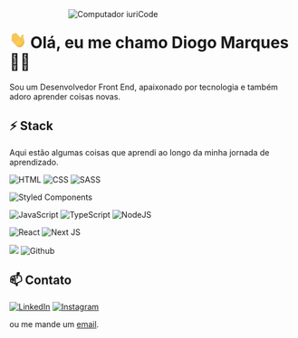 <img src="https://raw.githubusercontent.com/MicaelliMedeiros/micaellimedeiros/master/image/computer-illustration.png" min-width="400px" max-width="400px" width="400px" align="right" alt="Computador iuriCode">


# <img src="https://raw.githubusercontent.com/ABSphreak/ABSphreak/master/gifs/Hi.gif" width="30px" height="30px"> Olá, eu me chamo Diogo Marques 👨‍💻

Sou um Desenvolvedor Front End, apaixonado por tecnologia e também adoro aprender coisas novas.

## ⚡ Stack

Aqui estão algumas coisas que aprendi ao longo da minha jornada de aprendizado.

 ![HTML](https://img.shields.io/badge/HTML5-E34F26?style=for-the-badge&logo=html5&logoColor=white) ![CSS](https://img.shields.io/badge/CSS-239120?&style=for-the-badge&logo=css3&logoColor=white) ![SASS](https://img.shields.io/badge/SASS-hotpink.svg?style=for-the-badge&logo=SASS&logoColor=white)
 
 ![Styled Components](https://img.shields.io/badge/styled--components-DB7093?style=for-the-badge&logo=styled-components&logoColor=white)

 ![JavaScript](https://img.shields.io/badge/JavaScript-F7DF1E?style=for-the-badge&logo=javascript&logoColor=black) ![TypeScript](https://img.shields.io/badge/TypeScript-007ACC?style=for-the-badge&logo=typescript&logoColor=white)  ![NodeJS](https://img.shields.io/badge/Node.js-43853D?style=for-the-badge&logo=node.js&logoColor=white)

 ![React](https://img.shields.io/badge/react-%2320232a.svg?style=for-the-badge&logo=react&logoColor=%2361DAFB) ![Next JS](https://img.shields.io/badge/Next-black?style=for-the-badge&logo=next.js&logoColor=white)

 ![](https://img.shields.io/badge/git%20-%23F05033.svg?&style=for-the-badge&logo=git&logoColor=white)  ![Github](https://img.shields.io/badge/github%20-%23121011.svg?&style=for-the-badge&logo=github&logoColor=white) 
 

 

## 📫 Contato
[![LinkedIn](https://img.shields.io/badge/LinkedIn-0077B5?style=for-the-badge&logo=linkedin&logoColor=white)](https://www.linkedin.com/in/diogo-marques-719950221/) 
[![Instagram](https://img.shields.io/badge/Instagram-%23E4405F.svg?style=for-the-badge&logo=Instagram&logoColor=white)](https://www.instagram.com/diogov.dev/)


ou me mande um [email](mailto:contato.diogoamv@gmail.com).
